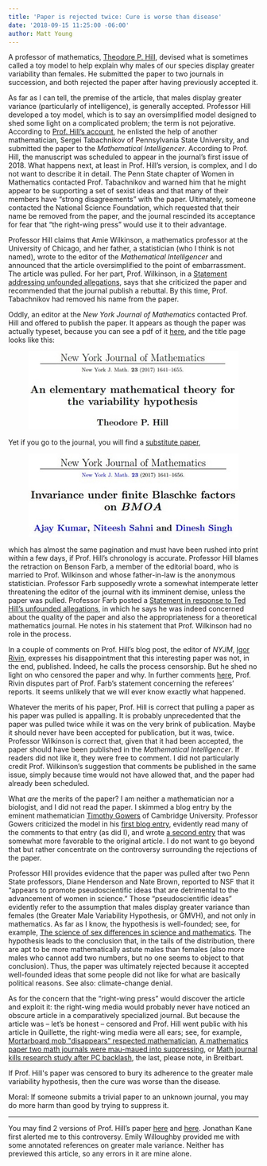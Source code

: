 ```yaml
---
title: 'Paper is rejected twice: Cure is worse than disease'
date: '2018-09-15 11:25:00 -06:00'
author: Matt Young
---
```



A professor of mathematics, <a href="https://people.math.gatech.edu/~hill/Academics2013.php">Theodore P. Hill</a>, devised what is sometimes called a toy model to help explain why males of our species display greater variability than females. He submitted the paper to two journals in succession, and both rejected the paper after having previously accepted it. 


As far as I can tell, the premise of the article, that males display greater variance (particularly of intelligence), is generally accepted. Professor Hill developed a toy model, which is to say an oversimplified model designed to shed some light on a complicated problem; the term is not pejorative. According to <a href="https://quillette.com/2018/09/07/academic-activists-send-a-published-paper-down-the-memory-hole/">Prof. Hill’s account</a>, he enlisted the help of another mathematician, Sergei Tabachnikov of Pennsylvania State University, and submitted the paper to the *Mathematical Intelligencer*. According to Prof. Hill, the manuscript was scheduled to appear in the journal’s first issue of 2018. What happens next, at least in Prof. Hill’s version, is complex, and I do not want to describe it in detail. The Penn State chapter of Women in Mathematics contacted Prof. Tabachnikov and warned him that he might appear to be supporting a set of sexist ideas and that many of their members have “strong disagreements” with the paper. Ultimately, someone contacted the National Science Foundation, which requested that their name be removed from the paper, and the journal rescinded its acceptance for fear that “the right-wing press” would use it to their advantage.

<!--more-->

Professor Hill claims that Amie Wilkinson, a mathematics professor at the University of Chicago, and her father, a statistician (who I think is not named), wrote to the editor of the *Mathematical Intelligencer* and announced that the article oversimplified to the point of embarrassment. The article was pulled. For her part, Prof. Wilkinson, in a <a href="https://math.uchicago.edu/~wilkinso/Statement.html">Statement addressing unfounded allegations</a>, says that she criticized the paper and recommended that the journal publish a rebuttal. By this time, Prof. Tabachnikov had removed his name from the paper.


Oddly, an editor at the *New York Journal of Mathematics* contacted Prof. Hill and offered to publish the paper. It appears as though the paper was actually typeset, because you can see a pdf of it <a href="https://www.emis.de/journals/NYJM/j/2017/23-72p.pdf">here</a>, and the title page looks like this:

<figure>
<img src="/uploads/2018/NY_J_Math_2.jpg" alt="Title page"/>
</figure>

Yet if you go to the journal, you will find a <a href="http://nyjm.albany.edu/j/2017/23-72v.pdf">substitute paper</a>, 

<figure>
<img src="/uploads/2018/NY_J_Math_1.jpg" alt="Title page"/>
</figure>

which has almost the same pagination and must have been rushed into print within a few days, if Prof. Hill’s chronology is accurate. Professor Hill blames the retraction on Benson Farb, a member of the editorial board, who is married to Prof. Wilkinson and whose father-in-law is the anonymous statistician. Professor Farb supposedly wrote a somewhat intemperate letter threatening the editor of the journal with its imminent demise, unless the paper was pulled. Professor Farb posted a <a href="https://www.math.uchicago.edu/~farb/statement">Statement in response to Ted Hill’s unfounded allegations</a>, in which he says he was indeed concerned about the quality of the paper and also the appropriateness for a theoretical mathematics journal. He notes in his statement that Prof. Wilkinson had no role in the process. 


In a couple of comments on Prof. Hill’s blog post, the editor of *NYJM*, <a href="https://www.math.temple.edu/~rivin/">Igor Rivin</a>, expresses his disappointment that this interesting paper was not, in the end, published. Indeed, he calls the process censorship. But he shed no light on who censored the paper and why. In further comments <a href="https://gowers.wordpress.com/2018/09/09/has-an-uncomfortable-truth-been-suppressed/">here</a>, Prof. Rivin disputes part of Prof. Farb’s statement concerning the referees’ reports. It seems unlikely that we will ever know exactly what happened.


Whatever the merits of his paper, Prof. Hill is correct that pulling a paper as his paper was pulled is appalling. It is probably unprecedented that the paper was pulled twice while it was on the very brink of publication. Maybe it should never have been accepted for publication, but it was, twice. Professor Wilkinson is correct that, given that it had been accepted, the paper should have been published in the *Mathematical Intelligencer*. If readers did not like it, they were free to comment. I did not particularly credit Prof. Wilkinson’s suggestion that comments be published in the same issue, simply because time would not have allowed that, and the paper had already been scheduled. 


What *are* the merits of the paper? I am neither a mathematician nor a biologist, and I did not read the paper. I skimmed a blog entry by the eminent mathematician <a href="https://en.wikipedia.org/wiki/Timothy_Gowers">Timothy Gowers</a> of Cambridge University. Professor Gowers criticized the model in his <a href="https://gowers.wordpress.com/2018/09/09/has-an-uncomfortable-truth-been-suppressed/">first blog entry</a>, evidently read many of the comments to that entry (as did I), and wrote <a href="https://gowers.wordpress.com/2018/09/13/additional-thoughts-on-the-ted-hill-paper/#more-6405">a second entry</a> that was somewhat more favorable to the original article. I do not want to go beyond that but rather concentrate on the controversy surrounding the rejections of the paper.


Professor Hill provides evidence that the paper was pulled after two Penn State professors, Diane Henderson and Nate Brown, reported to NSF that it “appears to promote pseudoscientific ideas that are detrimental to the advancement of women in science.” Those “pseudoscientific ideas” evidently refer to the assumption that males display greater variance than females (the Greater Male Variability Hypothesis, or GMVH), and not only in mathematics. As far as I know, the hypothesis is well-founded; see, for example, <a href="https://www.ncbi.nlm.nih.gov/pmc/articles/PMC4270278/">The science of sex differences in science and mathematics</a>. The hypothesis leads to the conclusion that, in the tails of the distribution, there are apt to be more mathematically astute males than females (also more males who cannot add two numbers, but no one seems to object to that conclusion). Thus, the paper was ultimately rejected because it accepted well-founded ideas that some people did not like for what are basically political reasons. See also: climate-change denial. 


As for the concern that the “right-wing press” would discover the article and exploit it: the right-wing media would probably never have noticed an obscure article in a comparatively specialized journal. But because the article was – let’s be honest – censored and Prof. Hill went public with his article in Quillette, the right-wing media were all ears; see, for example, <a href="https://uncommondescent.com/tag/gmvh-greater-male-variability-hypothesis/">Mortarboard mob "disappears” respected mathematician</a>, <a href="https://reason.com/volokh/2018/09/08/a-mathematics-paper-two-math-journals-w">A mathematics paper two math journals were mau-maued into suppressing</a>, or <a href="https://www.breitbart.com/education/2018/09/10/math-journal-kills-research-study-after-pc-backlash/">Math journal kills research study after PC backlash</a>, the last, please note, in Breitbart.


If Prof. Hill's paper was censored to bury its adherence to the greater male variability hypothesis, then the cure was worse than the disease. 


Moral: If someone submits a trivial paper to an unknown journal, you may do more harm than good by trying to suppress it.

-----

You may find 2 versions of Prof. Hill’s paper <a href="https://arxiv.org/pdf/1703.04184.pdf">here</a> and <a href="https://arxiv.org/pdf/1703.04184v2.pdf">here</a>. Jonathan Kane first alerted me to this controversy. Emily Willoughby provided me with some annotated references on greater male variance. Neither has previewed this article, so any errors in it are mine alone.
